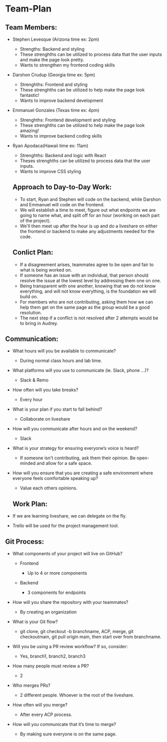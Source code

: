 # Team-Plan

## Team Members:

* Stephen Levesque (Arizona time ex: 2pm)
  * Strengths: Backend and styling
  * These strenghths can be utilized to process data that the user inputs and make the page look pretty.
  * Wants to strengthen my frontend coding skills

* Darshon Crudup (Georgia time ex: 5pm)
  * Strenghths: Frontend and styling
  * These strenghths can be utilized to help make the page look fantastic!
  * Wants to improve backend development

* Emmanuel Gonzales (Texas time ex: 4pm)
  * Strenghths: Frontend development and styling
  * These strenghths can be utilized to help make the page look amazing!
  * Wants to improve backend coding skills

* Ryan Apodaca(Hawaii time ex: 11am)
  * Strenghths: Backend and logic with React
  * Theses strenghths can be utilized to process data that the user inputs.
  * Wants to improve CSS styling

  ## Approach to Day-to-Day Work:

  * To start, Ryan and Stephen will code on the backend, while Darshon and Emmanuel will code on the frontend. 
  * We will establish a time to meet, figure out what endpoints we are going to name what, and split off for an hour (woriking on each part of the project). 
  * We'll then meet up after the hour is up and do a liveshare on either the frontend or backend to make any adjustments needed for the code.

  ## Conlict Plan:

  * If a disagreement arises, teammates agree to be open and fair to what is being worked on. 
  * If someone has an issue with an individual, that person should resolve the issue at the lowest level by addressing them one on one.
  * Being transparent with one another, knowing that we do not know everything, and will not know everything, is the foundation we will build on.
  * For members who are not contributing, asking them how we can help them get on the same page as the group would be a good resolution.
  * The next step if a conflict is not resolved after 2 attempts would be to bring in Audrey.


## Communication:

* What hours will you be available to communicate?
  * During normal class hours and lab time.

* What platforms will you use to communicate (ie. Slack, phone …)?
  * Slack & Remo

* How often will you take breaks?
  * Every hour

* What is your plan if you start to fall behind?
  * Collaborate on liveshare

* How will you communicate after hours and on the weekend?
  * Slack

* What is your strategy for ensuring everyone’s voice is heard?
  * If someone isn't contributing, ask them their opinion. Be open-minded and allow for a safe space.

* How will you ensure that you are creating a safe environment where everyone feels comfortable speaking up?
  * Value each others opinions.

  ## Work Plan:

* If we are learning liveshare, we can delegate on the fly. 
* Trello will be used for the project management tool.


## Git Process:

* What components of your project will live on GitHub?

  * Frontend
     - Up to 4 or more components

  * Backend
    - 3 components for endpoints

* How will you share the repository with your teammates?
  * By creating an organization

* What is your Git flow?
  * git clone, git checkout -b branchname, ACP, merge, git checkoutmain, git pull origin main, then start over from branchname.

* Will you be using a PR review workflow? If so, consider:
  * Yes, branch1, branch2, branch3

* How many people must review a PR?
  * 2

* Who merges PRs?
  * 2 different people. Whoever is the root of the liveshare.

* How often will you merge?
  * After every ACP process.

* How will you communicate that it’s time to merge?
  * By making sure everyone is on the same page.